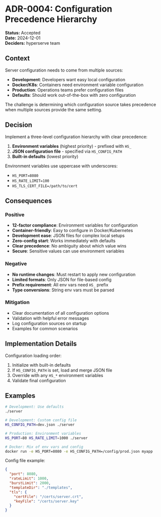 # ADR-0004: Configuration Precedence Hierarchy

**Status:** Accepted  
**Date:** 2024-12-01  
**Deciders:** hyperserve team  

## Context

Server configuration needs to come from multiple sources:
- **Development**: Developers want easy local configuration
- **Docker/K8s**: Containers need environment variable configuration
- **Production**: Operations teams prefer configuration files
- **Defaults**: Should work out-of-the-box with zero configuration

The challenge is determining which configuration source takes precedence when multiple sources provide the same setting.

## Decision

Implement a three-level configuration hierarchy with clear precedence:
1. **Environment variables** (highest priority) - prefixed with `HS_`
2. **JSON configuration file** - specified via `HS_CONFIG_PATH`
3. **Built-in defaults** (lowest priority)

Environment variables use uppercase with underscores:
- `HS_PORT=8080`
- `HS_RATE_LIMIT=100`
- `HS_TLS_CERT_FILE=/path/to/cert`

## Consequences

### Positive
- **12-factor compliance**: Environment variables for configuration
- **Container-friendly**: Easy to configure in Docker/Kubernetes
- **Development ease**: JSON files for complex local setups
- **Zero-config start**: Works immediately with defaults
- **Clear precedence**: No ambiguity about which value wins
- **Secure**: Sensitive values can use environment variables

### Negative
- **No runtime changes**: Must restart to apply new configuration
- **Limited formats**: Only JSON for file-based config
- **Prefix requirement**: All env vars need `HS_` prefix
- **Type conversions**: String env vars must be parsed

### Mitigation
- Clear documentation of all configuration options
- Validation with helpful error messages
- Log configuration sources on startup
- Examples for common scenarios

## Implementation Details

Configuration loading order:
1. Initialize with built-in defaults
2. If `HS_CONFIG_PATH` is set, load and merge JSON file
3. Override with any `HS_*` environment variables
4. Validate final configuration

## Examples

```bash
# Development: Use defaults
./server

# Development: Custom config file
HS_CONFIG_PATH=dev.json ./server

# Production: Environment variables
HS_PORT=80 HS_RATE_LIMIT=1000 ./server

# Docker: Mix of env vars and config
docker run -e HS_PORT=8080 -e HS_CONFIG_PATH=/config/prod.json myapp
```

Config file example:
```json
{
  "port": 8080,
  "rateLimit": 1000,
  "burstLimit": 2000,
  "templateDir": "./templates",
  "tls": {
    "certFile": "/certs/server.crt",
    "keyFile": "/certs/server.key"
  }
}
```
